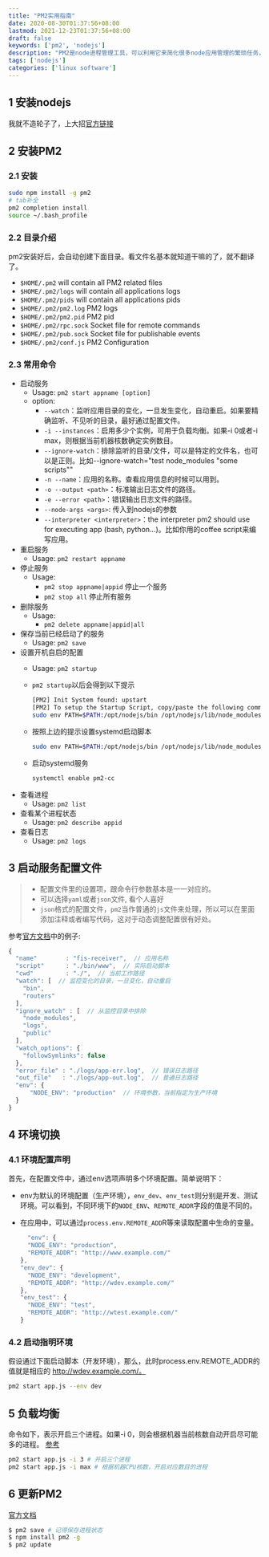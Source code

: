 ```yaml
---
title: "PM2实用指南"
date: 2020-08-30T01:37:56+08:00
lastmod: 2021-12-23T01:37:56+08:00
draft: false
keywords: ['pm2', 'nodejs']
description: "PM2是node进程管理工具，可以利用它来简化很多node应用管理的繁琐任务，如性能监控、自动重启、负载均衡等，而且使用非常简单"
tags: ['nodejs']
categories: ['linux software']
---
```


<!--more-->

## 1 安装nodejs

我就不造轮子了，上大招[官方链接](https://nodejs.org/zh-cn/download/)

## 2 安装PM2

### 2.1 安装

  ```bash
  sudo npm install -g pm2
  # tab补全
  pm2 completion install
  source ~/.bash_profile
  ```

### 2.2 目录介绍

pm2安装好后，会自动创建下面目录。看文件名基本就知道干嘛的了，就不翻译了。

  * `$HOME/.pm2` will contain all PM2 related files
  * `$HOME/.pm2/logs` will contain all applications logs
  * `$HOME/.pm2/pids` will contain all applications pids
  * `$HOME/.pm2/pm2.log` PM2 logs
  * `$HOME/.pm2/pm2.pid` PM2 pid
  * `$HOME/.pm2/rpc.sock` Socket file for remote commands
  * `$HOME/.pm2/pub.sock` Socket file for publishable events
  * `$HOME/.pm2/conf.js` PM2 Configuration

### 2.3 常用命令

  * 启动服务 
    * Usage: `pm2 start appname [option]`
    * option:
      * `--watch`：监听应用目录的变化，一旦发生变化，自动重启。如果要精确监听、不见听的目录，最好通过配置文件。
      * `-i --instances`：启用多少个实例，可用于负载均衡。如果-i 0或者-i max，则根据当前机器核数确定实例数目。
      * `--ignore-watch`：排除监听的目录/文件，可以是特定的文件名，也可以是正则。比如--ignore-watch="test node_modules "some scripts""
      * `-n --name`：应用的名称。查看应用信息的时候可以用到。
      * `-o --output <path>`：标准输出日志文件的路径。
      * `-e --error <path>`：错误输出日志文件的路径。
      * `--node-args <args>`: 传入到nodejs的参数
      * `--interpreter <interpreter>`：the interpreter pm2 should use for executing app (bash, python...)。比如你用的coffee script来编写应用。
  * 重启服务
    * Usage: `pm2 restart appname`
  * 停止服务
    * Usage: 
      * `pm2 stop appname|appid` 停止一个服务
      * `pm2 stop all` 停止所有服务
  * 删除服务
    * Usage: 
      * `pm2 delete appname|appid|all`
  * 保存当前已经启动了的服务
    * Usage: `pm2 save`
  * 设置开机自启的配置
    * Usage: `pm2 startup`
    * `pm2 startup`以后会得到以下提示

      ```bash
      [PM2] Init System found: upstart
      [PM2] To setup the Startup Script, copy/paste the following command:
      sudo env PATH=$PATH:/opt/nodejs/bin /opt/nodejs/lib/node_modules/pm2/bin/pm2 startup systemd -u cc --hp /home/cc
      ```

    * 按照上边的提示设置systemd启动脚本

      ```bash
      sudo env PATH=$PATH:/opt/nodejs/bin /opt/nodejs/lib/node_modules/pm2/bin/pm2 startup systemd -u cc --hp /home/cc
      ```

    * 启动systemd服务

      ```bash
      systemctl enable pm2-cc
      ```
  * 查看进程
    * Usage: `pm2 list`
  * 查看某个进程状态
    * Usage: `pm2 describe appid`
  * 查看日志
    * Usage: `pm2 logs`

## 3 启动服务配置文件

>* 配置文件里的设置项，跟命令行参数基本是一一对应的。
>* 可以选择`yaml`或者`json`文件, 看个人喜好
>* `json`格式的配置文件，`pm2`当作普通的`js`文件来处理，所以可以在里面添加注释或者编写代码，这对于动态调整配置很有好处。

参考[官方文档](http://pm2.keymetrics.io/docs/usage/pm2-doc-single-page/)中的例子:

```js
{
  "name"        : "fis-receiver",  // 应用名称
  "script"      : "./bin/www",  // 实际启动脚本
  "cwd"         : "./",  // 当前工作路径
  "watch": [  // 监控变化的目录，一旦变化，自动重启
    "bin",
    "routers"
  ],
  "ignore_watch" : [  // 从监控目录中排除
    "node_modules", 
    "logs",
    "public"
  ],
  "watch_options": {
    "followSymlinks": false
  },
  "error_file" : "./logs/app-err.log",  // 错误日志路径
  "out_file"   : "./logs/app-out.log",  // 普通日志路径
  "env": {
      "NODE_ENV": "production"  // 环境参数，当前指定为生产环境
  }
}
```

## 4 环境切换

### 4.1 环境配置声明

首先，在配置文件中，通过env选项声明多个环境配置。简单说明下：
* env为默认的环境配置（生产环境），`env_dev`、`env_test`则分别是开发、测试环境。可以看到，不同环境下的`NODE_ENV`、`REMOTE_ADDR`字段的值是不同的。
* 在应用中，可以通过`process.env.REMOTE_ADD`R等来读取配置中生命的变量。

  ```js
    "env": {
    "NODE_ENV": "production",
    "REMOTE_ADDR": "http://www.example.com/"
  },
  "env_dev": {
    "NODE_ENV": "development",
    "REMOTE_ADDR": "http://wdev.example.com/"
  },
  "env_test": {
    "NODE_ENV": "test",
    "REMOTE_ADDR": "http://wtest.example.com/"
  }
  ```

### 4.2 启动指明环境

假设通过下面启动脚本（开发环境），那么，此时process.env.REMOTE_ADDR的值就是相应的 http://wdev.example.com/。
```bash
pm2 start app.js --env dev
```

## 5 负载均衡

命令如下，表示开启三个进程。如果-i 0，则会根据机器当前核数自动开启尽可能多的进程。
[参考](http://pm2.keymetrics.io/docs/usage/cluster-mode/#automatic-load-balancing)

```bash
pm2 start app.js -i 3 # 开启三个进程
pm2 start app.js -i max # 根据机器CPU核数，开启对应数目的进程 
```

## 6 更新PM2

[官方文档](http://pm2.keymetrics.io/docs/usage/update-pm2/#updating-pm2)

```bash
$ pm2 save # 记得保存进程状态
$ npm install pm2 -g
$ pm2 update
```